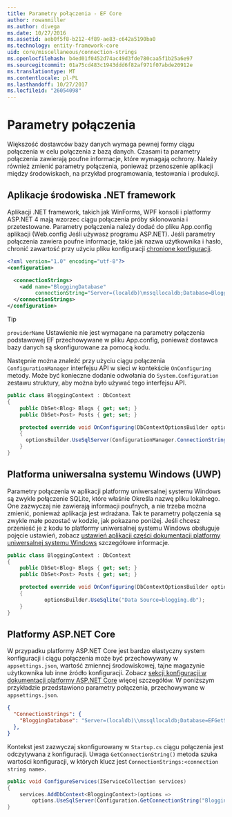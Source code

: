 ```yaml
---
title: Parametry połączenia - EF Core
author: rowanmiller
ms.author: divega
ms.date: 10/27/2016
ms.assetid: aeb0f5f8-b212-4f89-ae83-c642a5190ba0
ms.technology: entity-framework-core
uid: core/miscellaneous/connection-strings
ms.openlocfilehash: b4ed01f0452d74ac49d3fde780caa5f1b25a6e97
ms.sourcegitcommit: 01a75cd483c1943ddd6f82af971f07abde20912e
ms.translationtype: MT
ms.contentlocale: pl-PL
ms.lasthandoff: 10/27/2017
ms.locfileid: "26054098"
---
```

# <a name="connection-strings"></a>Parametry połączenia

Większość dostawców bazy danych wymaga pewnej formy ciągu połączenia w celu połączenia z bazą danych. Czasami ta parametry połączenia zawierają poufne informacje, które wymagają ochrony. Należy również zmienić parametry połączenia, ponieważ przenoszenie aplikacji między środowiskach, na przykład programowania, testowania i produkcji.

## <a name="net-framework-applications"></a>Aplikacje środowiska .NET framework

Aplikacji .NET framework, takich jak WinForms, WPF konsoli i platformy ASP.NET 4 mają wzorzec ciągu połączenia próby sklonowania i przetestowane. Parametry połączenia należy dodać do pliku App.config aplikacji (Web.config Jeśli używasz programu ASP.NET). Jeśli parametry połączenia zawiera poufne informacje, takie jak nazwa użytkownika i hasło, chronić zawartość przy użyciu pliku konfiguracji [chronione konfiguracji](https://docs.microsoft.com/dotnet/framework/data/adonet/connection-strings-and-configuration-files#encrypting-configuration-file-sections-using-protected-configuration).

``` xml
<?xml version="1.0" encoding="utf-8"?>
<configuration>

  <connectionStrings>
    <add name="BloggingDatabase"
         connectionString="Server=(localdb)\mssqllocaldb;Database=Blogging;Trusted_Connection=True;" />
  </connectionStrings>
</configuration>
```

> [!TIP]  
> `providerName` Ustawienie nie jest wymagane na parametry połączenia podstawowej EF przechowywane w pliku App.config, ponieważ dostawca bazy danych są skonfigurowane za pomocą kodu.

Następnie można znaleźć przy użyciu ciągu połączenia `ConfigurationManager` interfejsu API w sieci w kontekście `OnConfiguring` metody. Może być konieczne dodanie odwołania do `System.Configuration` zestawu struktury, aby można było używać tego interfejsu API.

``` csharp
public class BloggingContext : DbContext
{
    public DbSet<Blog> Blogs { get; set; }
    public DbSet<Post> Posts { get; set; }

    protected override void OnConfiguring(DbContextOptionsBuilder optionsBuilder)
    {
      optionsBuilder.UseSqlServer(ConfigurationManager.ConnectionStrings["BloggingDatabase"].ConnectionString);
    }
}
```

## <a name="universal-windows-platform-uwp"></a>Platforma uniwersalna systemu Windows (UWP)

Parametry połączenia w aplikacji platformy uniwersalnej systemu Windows są zwykle połączenie SQLite, które właśnie Określa nazwę pliku lokalnego. One zazwyczaj nie zawierają informacji poufnych, a nie trzeba można zmienić, ponieważ aplikacja jest wdrażana. Tak te parametry połączenia są zwykle małe pozostać w kodzie, jak pokazano poniżej. Jeśli chcesz przenieść je z kodu to platformy uniwersalnej systemu Windows obsługuje pojęcie ustawień, zobacz [ustawień aplikacji części dokumentacji platformy uniwersalnej systemu Windows](https://docs.microsoft.com/windows/uwp/app-settings/store-and-retrieve-app-data) szczegółowe informacje.

``` csharp
public class BloggingContext : DbContext
{
    public DbSet<Blog> Blogs { get; set; }
    public DbSet<Post> Posts { get; set; }

    protected override void OnConfiguring(DbContextOptionsBuilder optionsBuilder)
    {
            optionsBuilder.UseSqlite("Data Source=blogging.db");
    }
}
```

## <a name="aspnet-core"></a>Platformy ASP.NET Core

W przypadku platformy ASP.NET Core jest bardzo elastyczny system konfiguracji i ciągu połączenia może być przechowywany w `appsettings.json`, wartość zmiennej środowiskowej, tajne magazynie użytkownika lub inne źródło konfiguracji. Zobacz [sekcji konfiguracji w dokumentacji platformy ASP.NET Core](https://docs.asp.net/en/latest/fundamentals/configuration.html) więcej szczegółów. W poniższym przykładzie przedstawiono parametry połączenia, przechowywane w `appsettings.json`.

``` json
{
  "ConnectionStrings": {
    "BloggingDatabase": "Server=(localdb)\\mssqllocaldb;Database=EFGetStarted.ConsoleApp.NewDb;Trusted_Connection=True;"
  },
}
```

Kontekst jest zazwyczaj skonfigurowany w `Startup.cs` ciągu połączenia jest odczytywana z konfiguracji. Uwaga `GetConnectionString()` metoda szuka wartości konfiguracji, w których klucz jest `ConnectionStrings:<connection string name>`.

``` csharp
public void ConfigureServices(IServiceCollection services)
{
    services.AddDbContext<BloggingContext>(options =>
        options.UseSqlServer(Configuration.GetConnectionString("BloggingDatabase")));
}
```
